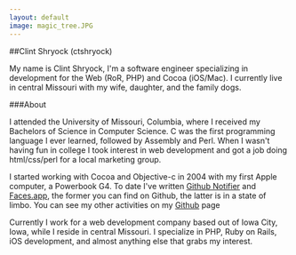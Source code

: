 ```yaml
---
layout: default
image: magic_tree.JPG
---
```


##Clint Shryock (ctshryock)

My name is Clint Shryock, I'm a software engineer specializing in development for the Web (RoR, PHP) and Cocoa (iOS/Mac).  I currently live in central Missouri with my wife, daughter, and the family dogs.  

###About

I attended the University of Missouri, Columbia, where I received my Bachelors of Science in Computer Science.  C was the first programming language I ever learned, followed by Assembly and Perl.  When I wasn't having fun in college I took interest in web development and got a job doing html/css/perl for a local marketing group.  

I started working with Cocoa and Objective-c in 2004 with my first Apple computer, a Powerbook G4.  To date I've written [Github Notifier](https://github.com/ctshryock/GithubNotifier) and [Faces.app](/faces-app.html), the former you can find on Github, the latter is in a state of limbo.  You can see my other activities on my [Github](http://github.com/ctshryock) page

Currently I work for a web development company based out of Iowa City, Iowa, while I reside in central Missouri.  I specialize in PHP, Ruby on Rails, iOS development, and almost anything else that grabs my interest.  

